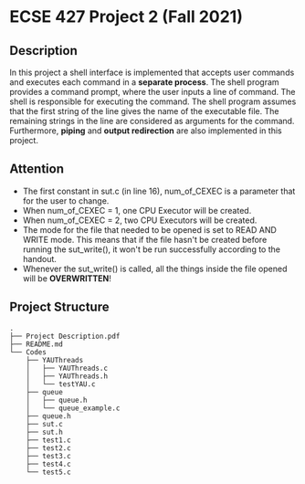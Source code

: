 # ECSE 427 Project 2 (Fall 2021)

## Description
In this project a shell interface is implemented that accepts user commands and executes each command in a **separate process**. 
The shell program provides a command prompt, where the user inputs a line of command. 
The shell is responsible for executing the command. The shell program assumes that the first string of the line gives the name of the executable file. 
The remaining strings in the line are considered as arguments for the command. Furthermore, **piping** and **output redirection** are also implemented in this project.

## Attention
- The first constant in sut.c (in line 16), num_of_CEXEC is a parameter that for the user to change.
- When num_of_CEXEC  = 1, one CPU Executor will be created.
- When num_of_CEXEC  = 2, two CPU Executors will be created.
- The mode for the file that needed to be opened is set to READ AND WRITE mode. This means that if the file hasn't be created before running the sut_write(), it won't be run successfully according to the handout. 
- Whenever the sut_write() is called, all the things inside the file opened will be **OVERWRITTEN**!

## Project Structure

```console
.
├── Project Description.pdf
├── README.md
└── Codes
    ├── YAUThreads
    │   ├── YAUThreads.c
    │   ├── YAUThreads.h
    │   └── testYAU.c
    ├── queue
    │   ├── queue.h
    │   └── queue_example.c
    ├── queue.h
    ├── sut.c
    ├── sut.h
    ├── test1.c
    ├── test2.c
    ├── test3.c
    ├── test4.c
    └── test5.c
```
